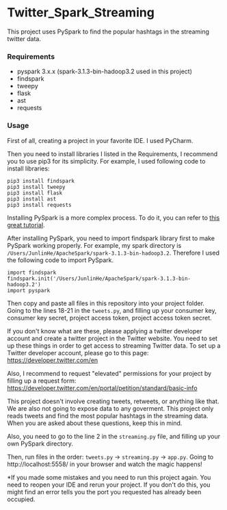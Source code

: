 # Twitter_Spark_Streaming
This project uses PySpark to find the popular hashtags in the streaming twitter data.

### Requirements
- pyspark 3.x.x (spark-3.1.3-bin-hadoop3.2 used in this project)
- findspark
- tweepy
- flask
- ast
- requests

### Usage
First of all, creating a project in your favorite IDE. I used PyCharm.

Then you need to install libraries I listed in the Requirements, I recommend you to use pip3 for its simplicity. For example, I used following code to install libraries:
```
pip3 install findspark
pip3 install tweepy
pip3 install flask
pip3 install ast
pip3 install requests
```

Installing PySpark is a more complex process. To do it, you can refer to [this great tutorial](https://sundog-education.com/spark-streaming/).

After installing PySpark, you need to import findspark library first to make PySpark working properly. For example, my spark directory is `/Users/JunlinHe/ApacheSpark/spark-3.1.3-bin-hadoop3.2`. Therefore I used the following code to import PySpark.
```
import findspark
findspark.init('/Users/JunlinHe/ApacheSpark/spark-3.1.3-bin-hadoop3.2')
import pyspark
```

Then copy and paste all files in this repository into your project folder. Going to the lines 18-21 in the `tweets.py`, and filling up your consumer key, consumer key secret, project access token, project access token secret. 

If you don't know what are these, please applying a twitter developer account and create a twitter project in the Twitter website. You need to set up these things in order to get access to streaming Twitter data. To set up a Twitter developer account, please go to this page:
https://developer.twitter.com/en

Also, I recommend to request "elevated" permissions for your project by filling up a request form:
https://developer.twitter.com/en/portal/petition/standard/basic-info

This project doesn't involve creating tweets, retweets, or anything like that. We are also not going to expose data to any goverment. This project only reads tweets and find the most popular hashtags in the streaming data. When you are asked about these questions, keep this in mind.

Also, you need to go to the line 2 in the `streaming.py` file, and filling up your own PySpark directory.

Then, run files in the order: `tweets.py` -> `streaming.py` -> `app.py`.
Going to http://localhost:5558/ in your browser and watch the magic happens!

*If you made some mistakes and you need to run this project again. You need to reopen your IDE and rerun your project. If you don't do this, you might find an error tells you the port you requested has already been occupied.

